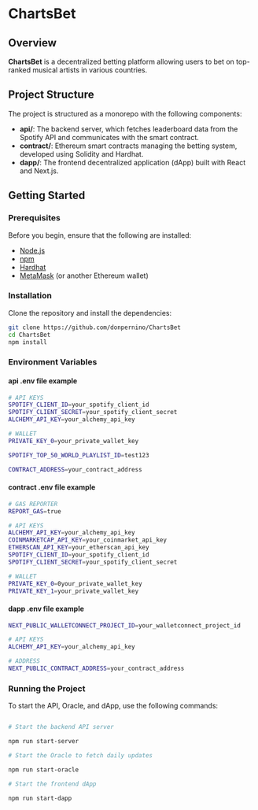 # ChartsBet

## Overview

**ChartsBet** is a decentralized betting platform allowing users to bet on top-ranked musical artists in various countries.

## Project Structure

The project is structured as a monorepo with the following components:

-   **api/**: The backend server, which fetches leaderboard data from the Spotify API and communicates with the smart contract.
-   **contract/**: Ethereum smart contracts managing the betting system, developed using Solidity and Hardhat.
-   **dapp/**: The frontend decentralized application (dApp) built with React and Next.js.

## Getting Started

### Prerequisites

Before you begin, ensure that the following are installed:

-   [Node.js](https://nodejs.org/)
-   [npm](https://www.npmjs.com/)
-   [Hardhat](https://hardhat.org/)
-   [MetaMask](https://metamask.io/) (or another Ethereum wallet)

### Installation

Clone the repository and install the dependencies:

```bash
git clone https://github.com/donpernino/ChartsBet
cd ChartsBet
npm install
```

### Environment Variables

#### api .env file example

```bash
# API KEYS
SPOTIFY_CLIENT_ID=your_spotify_client_id
SPOTIFY_CLIENT_SECRET=your_spotify_client_secret
ALCHEMY_API_KEY=your_alchemy_api_key

# WALLET
PRIVATE_KEY_0=your_private_wallet_key

SPOTIFY_TOP_50_WORLD_PLAYLIST_ID=test123

CONTRACT_ADDRESS=your_contract_address
```

#### contract .env file example

```bash
# GAS REPORTER
REPORT_GAS=true

# API KEYS
ALCHEMY_API_KEY=your_alchemy_api_key
COINMARKETCAP_API_KEY=your_coinmarket_api_key
ETHERSCAN_API_KEY=your_etherscan_api_key
SPOTIFY_CLIENT_ID=your_spotify_client_id
SPOTIFY_CLIENT_SECRET=your_spotify_client_secret

# WALLET
PRIVATE_KEY_0=0your_private_wallet_key
PRIVATE_KEY_1=your_private_wallet_key
```

#### dapp .env file example

```bash
NEXT_PUBLIC_WALLETCONNECT_PROJECT_ID=your_walletconnect_project_id

# API KEYS
ALCHEMY_API_KEY=your_alchemy_api_key

# ADDRESS
NEXT_PUBLIC_CONTRACT_ADDRESS=your_contract_address
```

### Running the Project

To start the API, Oracle, and dApp, use the following commands:

```bash

# Start the backend API server

npm run start-server

# Start the Oracle to fetch daily updates

npm run start-oracle

# Start the frontend dApp

npm run start-dapp
```
